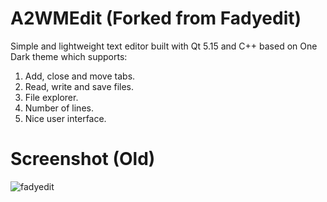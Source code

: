 # A2WMEdit (Forked from Fadyedit)
Simple and lightweight text editor built with Qt 5.15 and C++ based on One Dark theme which supports:
1. Add, close and move tabs.
2. Read, write and save files.
3. File explorer.
4. Number of lines.
5. Nice user interface.

# Screenshot (Old)
![fadyedit](https://user-images.githubusercontent.com/63348088/131156474-0790046a-4b13-474f-949b-5f9d2a740433.png)
